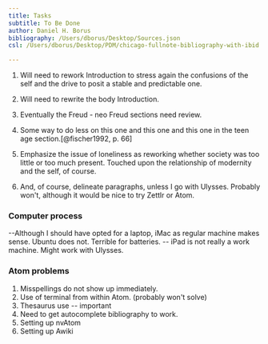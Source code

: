 ```yaml
---
title: Tasks
subtitle: To Be Done
author: Daniel H. Borus
bibliography: /Users/dborus/Desktop/Sources.json
csl: /Users/dborus/Desktop/PDM/chicago-fullnote-bibliography-with-ibid.csl

---
```



1. Will need to rework Introduction to stress again the confusions of the self and the drive to posit a stable and predictable one.

2. Will need to rewrite the body Introduction.

3. Eventually the Freud - neo Freud sections need review.

4. Some way to do less on this one and this one and this one in the teen age section.[@fischer1992, p. 66]

5. Emphasize the issue of loneliness as reworking whether society was too little or too much present. Touched upon the relationship of modernity and the self, of course.

5. And, of course, delineate paragraphs, unless I go with Ulysses. Probably won't, although it would be nice to try Zettlr or Atom.

### Computer process

--Although I should have opted for a laptop, iMac as regular machine makes sense. Ubuntu does not. Terrible for batteries. -- iPad is not really a work machine. Might work with Ulysses.

### Atom problems

1. Misspellings do not show up immediately.
2. Use of terminal from within Atom. (probably won't solve)
3. Thesaurus use -- important
4. Need to get autocomplete bibliography to work.
5. Setting up nvAtom
7. Setting up Awiki
